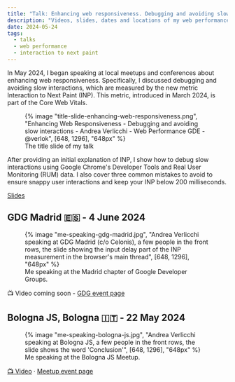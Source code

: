 ```yaml
---
title: "Talk: Enhancing web responsiveness. Debugging and avoiding slow interactions"
description: "Videos, slides, dates and locations of my web performance talk I brought at conferences, Google Developer Groups (GDG) and meetups around Europe."
date: 2024-05-24
tags:
  - talks
  - web performance
  - interaction to next paint
---
```


In May 2024, I began speaking at local meetups and conferences about enhancing web responsiveness. Specifically, I discussed debugging and avoiding slow interactions, which are measured by the new metric Interaction to Next Paint (INP). This metric, introduced in March 2024, is part of the Core Web Vitals.

<figure>
	{% image "title-slide-enhancing-web-responsiveness.png", "Enhancing Web Responsiveness - Debugging and avoiding slow interactions - Andrea Verlicchi - Web Performance GDE - @verlok", [648, 1296], "648px" %}
  <figcaption>The title slide of my talk</figcaption>
</figure>
<!-- TODO: Replace title slide with video when available -->

After providing an initial explanation of INP, I show how to debug slow interactions using Google Chrome's Developer Tools and Real User Monitoring (RUM) data. I also cover three common mistakes to avoid to ensure snappy user interactions and keep your INP below 200 milliseconds.

[Slides](./pdf/lets-make-web-more-responsive-bologna-js-2024-05-22.pdf)

## GDG Madrid 🇪🇸 - <time datetime="2024-06-04">4 June 2024</time>

<figure>
	{% image "me-speaking-gdg-madrid.jpg", "Andrea Verlicchi speaking at GDG Madrid (c/o Celonis), a few people in the front rows, the slide showing the input delay part of the INP measurement in the browser's main thread", [648, 1296], "648px" %}
  <figcaption>Me speaking at the Madrid chapter of Google Developer Groups.</figcaption>
</figure>

📺 Video coming soon - [GDG event page](https://gdg.community.dev/events/details/google-gdg-madrid-presents-hagamos-que-la-web-sea-mas-responsive-en-2024/)

## Bologna JS, Bologna 🇮🇹 - <time datetime="2024-05-22">22 May 2024</time>

<figure>
	{% image "me-speaking-bologna-js.jpg", "Andrea Verlicchi speaking at Bologna JS, a few people in the front rows, the slide shows the word 'Conclusion'", [648, 1296], "648px" %}
  <figcaption>Me speaking at the Bologna JS Meetup.</figcaption>
</figure>

[📺 Video](https://youtube.com/live/ibZ1y3LxKKg?feature=share) &middot; [Meetup event page](https://www.meetup.com/bologna-js-meetup/events/300919249/)